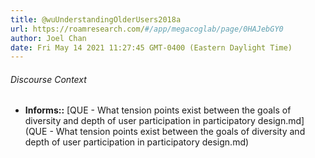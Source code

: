```yaml
---
title: @wuUnderstandingOlderUsers2018a
url: https://roamresearch.com/#/app/megacoglab/page/0HAJebGY0
author: Joel Chan
date: Fri May 14 2021 11:27:45 GMT-0400 (Eastern Daylight Time)
---
```




###### Discourse Context

- **Informs::** [QUE - What tension points exist between the goals of diversity and depth of user participation in participatory design.md](QUE - What tension points exist between the goals of diversity and depth of user participation in participatory design.md)


